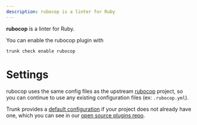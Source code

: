 ```yaml
---
description: rubocop is a linter for Ruby
---
```


**rubocop** is a linter for Ruby.

You can enable the rubocop plugin with

```shell
trunk check enable rubocop
```

# Settings

rubocop uses the same config files as the
upstream [rubocop](https://github.com/rubocop/rubocop#readme) project, so you can continue to use any
existing configuration files (ex: `.rubocop.yml`).
    

Trunk provides a [default configuration](https://github.com/trunk-io/plugins/tree/main/linters/rubocop) if your project does not already have one,
which you can see in our [open source plugins repo](https://github.com/trunk-io/plugins/tree/main).
